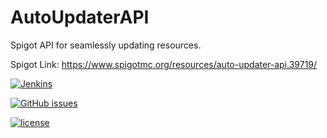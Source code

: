 # AutoUpdaterAPI
Spigot API for seamlessly updating resources.

Spigot Link: https://www.spigotmc.org/resources/auto-updater-api.39719/


[![Jenkins](https://img.shields.io/jenkins/s/http/ci.gamerking195.com:8080/job/AutoUpdaterAPI.svg?style=for-the-badge)](https://ci.gamerking195.com)

[![GitHub issues](https://img.shields.io/github/issues/fl0gic/AutoUpdaterAPI.svg?style=for-the-badge)](https://github.com/fl0gic/AutoUpdaterAPI/issues)

[![license](https://img.shields.io/github/license/fl0gic/autoupdaterapi.svg?style=for-the-badge)](https://github.com/fl0gic/AutoUpdaterAPI/)